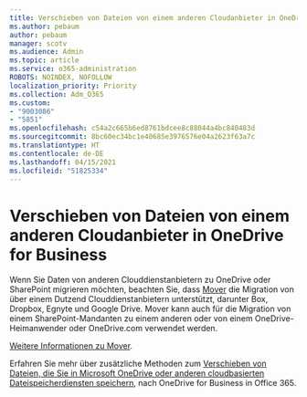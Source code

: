 ```yaml
---
title: Verschieben von Dateien von einem anderen Cloudanbieter in OneDrive for Business
ms.author: pebaum
author: pebaum
manager: scotv
ms.audience: Admin
ms.topic: article
ms.service: o365-administration
ROBOTS: NOINDEX, NOFOLLOW
localization_priority: Priority
ms.collection: Adm_O365
ms.custom:
- "9003086"
- "5851"
ms.openlocfilehash: c54a2c665b6ed8761bdcee8c88044a4bc840483d
ms.sourcegitcommit: 8bc60ec34bc1e40685e3976576e04a2623f63a7c
ms.translationtype: HT
ms.contentlocale: de-DE
ms.lasthandoff: 04/15/2021
ms.locfileid: "51825334"
---
```

# <a name="move-files-into-onedrive-for-business-from-another-cloud-provider"></a>Verschieben von Dateien von einem anderen Cloudanbieter in OneDrive for Business

Wenn Sie Daten von anderen Clouddienstanbietern zu OneDrive oder SharePoint migrieren möchten, beachten Sie, dass [Mover](https://go.microsoft.com/fwlink/?linkid=2132453) die Migration von über einem Dutzend Clouddienstanbietern unterstützt, darunter Box, Dropbox, Egnyte und Google Drive. Mover kann auch für die Migration von einem SharePoint-Mandanten zu einem anderen oder von einem OneDrive-Heimanwender oder OneDrive.com verwendet werden.

[Weitere Informationen zu Mover](https://go.microsoft.com/fwlink/?linkid=2132453).

Erfahren Sie mehr über zusätzliche Methoden zum [Verschieben von Dateien, die Sie in Microsoft OneDrive oder anderen cloudbasierten Dateispeicherdiensten speichern](https://support.microsoft.com/office/7fb28cad-7e25-451f-8b4b-2d1a71e5c0e9), nach OneDrive for Business in Office 365.
